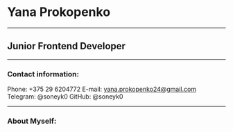 # Yana Prokopenko
***
## Junior Frontend Developer
***
### Contact information:
Phone: +375 29 6204772 
E-mail: yana.prokopenko24@gmail.com
Telegram: @soneyk0
GitHub: @soneyk0
***
### About Myself: